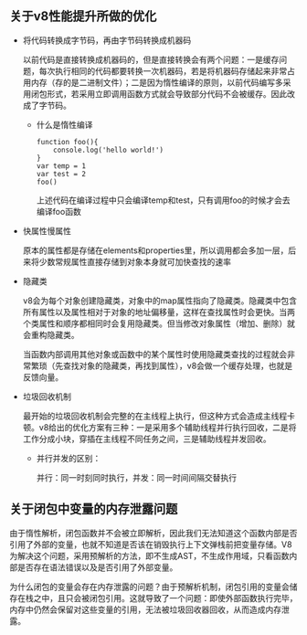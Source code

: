 ## 关于v8性能提升所做的优化

- 将代码转换成字节码，再由字节码转换成机器码

  以前代码是直接转换成机器码的，但是直接转换会有两个问题：一是缓存问题，每次执行相同的代码都要转换一次机器码，若是将机器码存储起来非常占用内存（存的是二进制文件）；二是因为惰性编译的原则，以前代码编写多采用闭包形式，若采用立即调用函数方式就会导致部分代码不会被缓存。因此改成了字节码。

  - 什么是惰性编译

    ```
    function foo(){
    	console.log('hello world!')
    }
    var temp = 1
    var test = 2
    foo()
    ```

    上述代码在编译过程中只会编译temp和test，只有调用foo的时候才会去编译foo函数

- 快属性慢属性

  原本的属性都是存储在elements和properties里，所以调用都会多加一层，后来将少数常规属性直接存储到对象本身就可加快查找的速率

- 隐藏类

  v8会为每个对象创建隐藏类，对象中的map属性指向了隐藏类。隐藏类中包含所有属性以及属性相对于对象的地址偏移量，这样在查找属性时会更快。当两个类属性和顺序都相同时会复用隐藏类。但当修改对象属性（增加、删除）就会重构隐藏类。

  当函数内部调用其他对象或函数中的某个属性时使用隐藏类查找的过程就会非常繁琐（先查找对象的隐藏类，再找到属性），v8会做一个缓存处理，也就是反馈向量。

- 垃圾回收机制

  最开始的垃圾回收机制会完整的在主线程上执行，但这种方式会造成主线程卡顿。v8给出的优化方案有三种：一是采用多个辅助线程并行执行回收，二是将工作分成小块，穿插在主线程不同任务之间，三是辅助线程并发回收。

  - 并行并发的区别：

    并行：同一时刻同时执行，并发：同一时间间隔交替执行



## 关于闭包中变量的内存泄露问题

由于惰性解析，闭包函数并不会被立即解析，因此我们无法知道这个函数内部是否引用了外部的变量，也就不知道是否该在销毁执行上下文弹栈前把变量存储。V8为解决这个问题，采用预解析的方法，即不生成AST，不生成作用域，只看函数内部是否存在语法错误以及是否引用了外部变量。

为什么闭包的变量会存在内存泄露的问题？由于预解析机制，闭包引用的变量会储存在栈之中，且只会被闭包引用。这就导致了一个问题：即使外部函数执行完毕，内存中仍然会保留对这些变量的引用，无法被垃圾回收器回收，从而造成内存泄露。